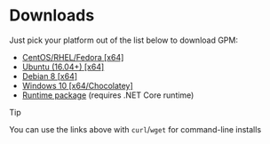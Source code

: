# Downloads

Just pick your platform out of the list below to download GPM:

- [CentOS/RHEL/Fedora [x64]](https://gpm.agchapman.com/latest/linux-rpm/x64)
- [Ubuntu (16.04+) [x64]](https://gpm.agchapman.com/latest/ubuntu/x64)
- [Debian 8 [x64]](https://gpm.agchapman.com/latest/debian/x64)
- [Windows 10 [x64/Chocolatey]](https://gpm.agchapman.com/latest/win-x64/x64)
- [Runtime package](https://gpm.agchapman.com/latest/dotnet/any) (requires .NET Core runtime)

> [!TIP]
> You can use the links above with `curl`/`wget` for command-line installs